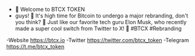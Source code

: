 - 👋 Welcome to BTCX TOKEN
- guys! 🙌 It's high time for Bitcoin to undergo a major rebranding, don't you think? 💫 Just like our favorite tech guru Elon Musk, who recently made a super cool switch from Twitter to X! 🚀 #BTCX #Rebranding

-Website https://btcx.io
-Twitter https://twitter.com/btcx_token
-Telegram https://t.me/btcx_token
